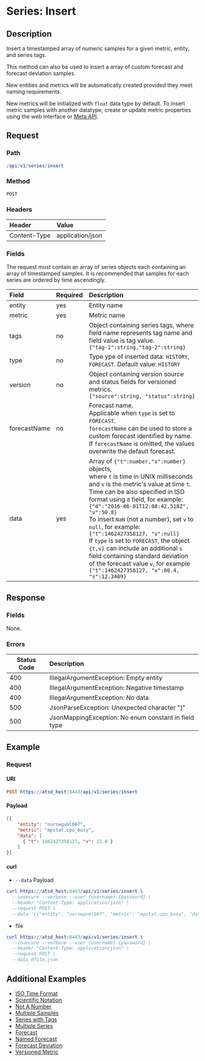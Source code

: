 # Series: Insert

## Description

Insert a timestamped array of numeric samples for a given metric, entity, and series tags. 

This method can also be used to insert a array of custom forecast and forecast deviation samples.

New entities and metrics will be automatically created provided they meet naming requirements.

New metrics will be initialized with `float` data type by default. To insert metric samples with another datatype, create or update metric properties using the web interface or [Meta API](/api/meta/metric/update.md).

## Request

### Path

```elm
/api/v1/series/insert
```

### Method

```
POST 
```

### Headers

|**Header**|**Value**|
|:---|:---|
| Content-Type | application/json |

### Fields

The request must contain an array of series objects each containing an array of timestamped samples. It is recommended that samples for each series are ordered by time ascendingly.

|**Field**|**Required**|**Description**|
|:---|:---|:---|
| entity | yes | Entity name |
| metric | yes | Metric name |
| tags | no | Object containing series tags, where field name represents tag name and field value is tag value.<br>`{"tag-1":string,"tag-2":string}` |
| type | no | Type ype of inserted data: `HISTORY`, `FORECAST`. Default value: `HISTORY` |
| version |no| Object containing version source and status fields for versioned metrics.<br>`{"source":string, "status":string}` |
|forecastName| no | Forecast name. <br>Applicable when `type` is set to `FORECAST`. <br>`forecastName` can be used to store a custom forecast identified by name. <br>If `forecastName` is omitted, the values overwrite the default forecast.  |
| data | yes | Array of `{"t":number,"v":number}` objects, <br>where `t` is time in UNIX milliseconds and `v` is the metric's value at time `t`. <br>Time can be also specified in ISO format using `d` field, for example:<br>`{"d":"2016-06-01T12:08:42.518Z", "v":50.8}`<br>To insert `NaN` (not a number), set `v` to `null`, for example: `{"t":1462427358127, "v":null}`<br>If `type` is set to `FORECAST`, the object `{t,v}` can include an additional `s` field containing standard deviation of the forecast value `v`, for example  `{"t":1462427358127, "v":80.4, "s":12.3409}` |

## Response

### Fields

None.

### Errors

|  Status Code  |  Description  |
|---------------|:---------------|
| 400 |IllegalArgumentException: Empty entity|
| 400 |IllegalArgumentException: Negative timestamp|
| 400 | IllegalArgumentException: No data |
| 500 | JsonParseException: Unexpected character "}" | 
| 500 | JsonMappingException: No enum constant in field type|

## Example

### Request

#### URI

```elm
POST https://atsd_host:8443/api/v1/series/insert
```

#### Payload

```json
[{
    "entity": "nurswgvml007",
    "metric": "mpstat.cpu_busy",
    "data": [
      { "t": 1462427358127, "v": 22.0 }
    ]
}]
```

#### curl

* `--data` Payload

```elm
curl https://atsd_host:8443/api/v1/series/insert \
  --insecure --verbose --user {username}:{password} \
  --header "Content-Type: application/json" \
  --request POST \
  --data '[{"entity": "nurswgvml007", "metric": "mpstat.cpu_busy", "data": [{ "t": 1462427358127, "v": 22.0 }]}]'
  ```
  
* file

```elm
curl https://atsd_host:8443/api/v1/series/insert \
  --insecure --verbose --user {username}:{password} \
  --header "Content-Type: application/json" \
  --request POST \
  --data @file.json
  ```

## Additional Examples
* [ISO Time Format](/api/data/series/examples/series-insert-iso-time-format.md)
* [Scientific Notation](https://github.com/axibase/atsd-docs/blob/master/api/data/series/examples/series-insert-scietific-notation.md)
* [Not A Number](https://github.com/axibase/atsd-docs/blob/master/api/data/series/examples/series-insert-nan.md)
* [Multiple Samples](https://github.com/axibase/atsd-docs/blob/master/api/data/series/examples/series-insert-multiple-samples.md)
* [Series with Tags](/api/data/series/examples/series-insert-with-tags.md)
* [Multiple Series](/api/data/series/examples/insert-multiple-series.md)
* [Forecast](/api/data/series/examples/insert-forecast.md)
* [Named Forecast](https://github.com/axibase/atsd-docs/blob/master/api/data/series/examples/insert-named-forecast.md)
* [Forecast Deviation](https://github.com/axibase/atsd-docs/blob/master/api/data/series/examples/series-insert-forecast-deviation.md)
* [Versioned Metric](/api/data/series/examples/versioned-metric.md)



